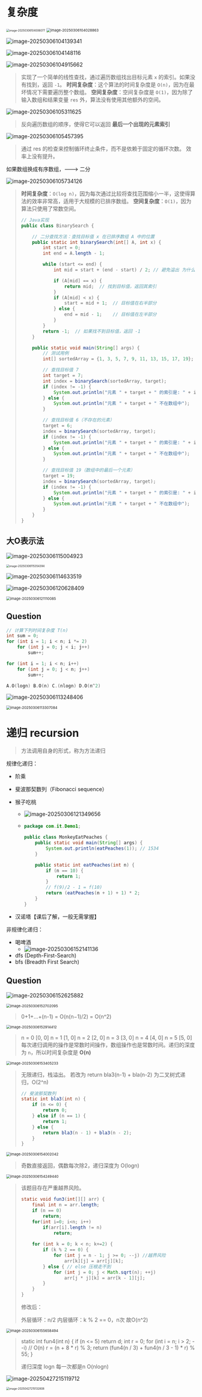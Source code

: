 # 复杂度

<img src="work1-复杂度和递归.assets/image-20250306104006077.png" alt="image-20250306104006077" style="zoom: 50%;" />

<img src="work1-复杂度和递归.assets/image-20250306104028863.png" alt="image-20250306104028863" style="zoom: 67%;" />

![image-20250306104139341](work1-复杂度和递归.assets/image-20250306104139341.png)

![image-20250306104148116](work1-复杂度和递归.assets/image-20250306104148116.png)

![image-20250306104915662](work1-复杂度和递归.assets/image-20250306104915662.png)

> 实现了一个简单的线性查找，通过遍历数组找出目标元素 `x` 的索引。如果没有找到，返回 `-1`。
> **时间复杂度**：这个算法的时间复杂度是 `O(n)`，因为在最坏情况下需要遍历整个数组。
> **空间复杂度**：空间复杂度是 `O(1)`，因为除了输入数组和结果变量 `res` 外，算法没有使用其他额外的空间。

![image-20250306105311625](work1-复杂度和递归.assets/image-20250306105311625.png)

> 反向遍历数组的顺序，使得它可以返回 **最后一个出现的元素索引**

![image-20250306105457395](work1-复杂度和递归.assets/image-20250306105457395.png)

> 通过 res 的检查来控制循环终止条件，而不是依赖于固定的循环次数。
> 效率上没有提升。

如果数组换成有序数组，---> 二分

![image-20250306105734126](work1-复杂度和递归.assets/image-20250306105734126.png)

> **时间复杂度**：`O(log n)`，因为每次通过比较将查找范围缩小一半，这使得算法的效率非常高，适用于大规模的已排序数组。
> **空间复杂度**：`O(1)`，因为算法只使用了常数空间。
>
> ```java
> // Java实现
> public class BinarySearch {
> 
>     // 二分查找方法：查找目标值 x 在已排序数组 A 中的位置
>     public static int binarySearch(int[] A, int x) {
>         int start = 0;
>         int end = A.length - 1;
> 
>         while (start <= end) {
>             int mid = start + (end - start) / 2; // 避免溢出 为什么不直接 (start + end) / 2
> 
>             if (A[mid] == x) {
>                 return mid;  // 找到目标值，返回其索引
>             }
>             if (A[mid] < x) {
>                 start = mid + 1;  // 目标值在右半部分
>             } else {
>                 end = mid - 1;    // 目标值在左半部分
>             }
>         }
>         return -1;  // 如果找不到目标值，返回 -1
>     }
> 
>     public static void main(String[] args) {
>         // 测试用例
>         int[] sortedArray = {1, 3, 5, 7, 9, 11, 13, 15, 17, 19};  // 已排序数组
> 
>         // 查找目标值 7
>         int target = 7;
>         int index = binarySearch(sortedArray, target);
>         if (index != -1) {
>             System.out.println("元素 " + target + " 的索引是: " + index);
>         } else {
>             System.out.println("元素 " + target + " 不在数组中");
>         }
> 
>         // 查找目标值 6（不存在的元素）
>         target = 6;
>         index = binarySearch(sortedArray, target);
>         if (index != -1) {
>             System.out.println("元素 " + target + " 的索引是: " + index);
>         } else {
>             System.out.println("元素 " + target + " 不在数组中");
>         }
> 
>         // 查找目标值 19（数组中的最后一个元素）
>         target = 19;
>         index = binarySearch(sortedArray, target);
>         if (index != -1) {
>             System.out.println("元素 " + target + " 的索引是: " + index);
>         } else {
>             System.out.println("元素 " + target + " 不在数组中");
>         }
>     }
> }
> ```

## 大O表示法

![image-20250306115004923](work1-复杂度和递归.assets/image-20250306115004923.png)

<img src="work1-复杂度和递归.assets/image-20250306115354394.png" alt="image-20250306115354394" style="zoom:50%;" />

![image-20250306114633519](work1-复杂度和递归.assets/image-20250306114633519.png)

![image-20250306120628409](work1-复杂度和递归.assets/image-20250306120628409.png)

<img src="work1-复杂度和递归.assets/image-20250306121110085.png" alt="image-20250306121110085" style="zoom:67%;" />

## Question

```cpp
// 计算下列时间复杂度 T(n)
int sum = 0;
for (int i = 1; i < n; i *= 2)
    for (int j = 0; j < i; j++) 
        sum++;

for (int i = 1; i < n; i++)    
    for (int j = 0; j < n; j++)
        sum++;

A.O(logn) B.O(n) C.(nlogn) D.O(n^2)
```

![image-20250306113248406](work1-复杂度和递归.assets/image-20250306113248406.png)

<img src="work1-复杂度和递归.assets/image-20250306113307084.png" alt="image-20250306113307084" style="zoom:67%;" />

# 递归 recursion

> 方法调用自身的形式，称为方法递归

规律化递归：

- 阶乘

- 斐波那契数列（Fibonacci sequence）

- 猴子吃桃

  - ![image-20250306121349656](work1-复杂度和递归.assets/image-20250306121349656.png)

  - ```java
    package com.it.Demo1;
    
    public class MonkeyEatPeaches {
        public static void main(String[] args) {
            System.out.println(eatPeaches(1)); // 1534
        }
    
        public static int eatPeaches(int n) {
            if (n == 10) {
                return 1;
            }
            // f(9)/2 - 1 = f(10)
            return (eatPeaches(n + 1) + 1) * 2;
        }
    }
    ```

- 汉诺塔【课后了解，一般无需掌握】

非规律化递归：

- 喝啤酒
  - ![image-20250306152141136](work1-复杂度和递归.assets/image-20250306152141136.png)
- dfs (Depth-First-Search)
- bfs (Breadth First Search)

## Question

![image-20250306152625882](work1-复杂度和递归.assets/image-20250306152625882.png)

<img src="work1-复杂度和递归.assets/image-20250306152702095.png" alt="image-20250306152702095" style="zoom:67%;" />

> 0+1+...+(n-1) = O(n(n−1)/2) = O(n^2)

<img src="work1-复杂度和递归.assets/image-20250306152914412.png" alt="image-20250306152914412" style="zoom:67%;" />

> n = 0  [0, 0]
> n = 1  [1, 0]
> n = 2  [2, 0]
> n = 3  [3, 0]
> n = 4  [4, 0]
> n = 5  [5, 0]    每次递归调用的操作是常数时间操作，数组操作也是常数时间。递归的深度为 `n`，所以时间复杂度是 **O(n)**

<img src="work1-复杂度和递归.assets/image-20250306153405233.png" alt="image-20250306153405233" style="zoom:67%;" />

> 无限递归，栈溢出。 若改为 return bla3(n-1) + bla(n-2) 为二叉树式递归，O(2^n)
> ```java
> // 斐波那契数列
> static int bla3(int n) {
>     if (n <= 0) {
>         return 0;
>     } else if (n == 1) {
>         return 1;
>     } else {
>         return bla3(n - 1) + bla3(n - 2);
>     }
> }
> ```

<img src="work1-复杂度和递归.assets/image-20250306154002042.png" alt="image-20250306154002042" style="zoom:67%;" />

> 奇数直接返回，偶数每次除2，递归深度为 O(log⁡n)

<img src="work1-复杂度和递归.assets/image-20250306154249440.png" alt="image-20250306154249440" style="zoom:67%;" />

> 该题目存在严重越界风险。
>
> ```java
> static void fun3(int[][] arr) {
>     final int n = arr.length;
>     if (n == 0) 
>         return;
>     for(int i=0; i<n; i++)
>         if(arr[i].length != n)
>             return;
>     
>     for (int k = 0; k < n; k+=2) {
>         if (k % 2 == 0) {
>             for (int j = n - 1; j >= 0; --j) //越界风险
>                 arr[k][j] = arr[j][k];
>         } else { // else 压根走不到
>             for (int j = 0; j < Math.sqrt(n); ++j)
>                 arr[j * j][k] = arr[k - 1][j];
>         }
>     }
> }
> ```
>
> 修改后：
>
> 外层循环：n/2
> 内层循环：k % 2 == 0，n次
> 故O(n^2)

<img src="work1-复杂度和递归.assets/image-20250306155658494.png" alt="image-20250306155658494" style="zoom:67%;" />

> static int fun4(int n) {
>     if (n <= 5)
>         return d; 
>     int r = 0;
>     for (int i = n; i > 2; --i)   // O(n)
>         r = (n + 8 * r) % 3;
>     return (fun4(n / 3) + fun4(n / 3 - 1) * r) % 55;
> }
>
> 递归深度 logn  每一次都是n  O(nlogn)



![image-20250427215119712](./work1-复杂度和递归.assets/image-20250427215119712.png)

<img src="./work1-复杂度和递归.assets/image-20250427215132808.png" alt="image-20250427215132808" style="zoom:50%;" />

